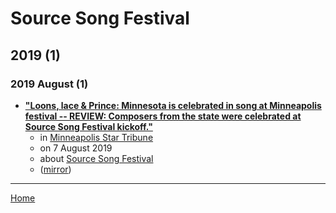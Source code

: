 # Source Song Festival

## 2019 (1)

### 2019 August (1)

 - [**"Loons, lace & Prince: Minnesota is celebrated in song at Minneapolis festival -- REVIEW: Composers from the state were celebrated at Source Song Festival kickoff."**](https://www.startribune.com/loons-lace-amp-prince-minnesota-is-celebrated-in-song-at-minneapolis-festival/525653951/)
    - in [Minneapolis Star Tribune](../../publications/k-o/minneapolis-star-tribune/index.md)
    - on 7 August 2019
    - about [Source Song Festival](../../topics/source-song-festival/index.md)
    - ([mirror](https://web.archive.org/web/*/https://www.startribune.com/loons-lace-amp-prince-minnesota-is-celebrated-in-song-at-minneapolis-festival/525653951/))

----

[Home](../index.md)
